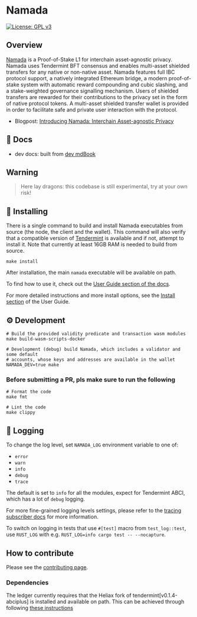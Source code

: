 # Namada

[![License: GPL v3](https://img.shields.io/badge/License-GPLv3-blue.svg)](./LICENSE)

## Overview

[Namada](http://namada.net) is a Proof-of-Stake L1 for interchain asset-agnostic privacy. Namada uses Tendermint BFT
consensus and enables multi-asset shielded transfers for any native
or non-native asset. Namada features full IBC protocol support,
a natively integrated Ethereum bridge, a modern proof-of-stake
system with automatic reward compounding and cubic slashing, and a
stake-weighted governance signalling mechanism. Users of shielded
transfers are rewarded for their contributions to the privacy set in
the form of native protocol tokens. A multi-asset shielded transfer
wallet is provided in order to facilitate safe and private user
interaction with the protocol.

* Blogpost: [Introducing Namada: Interchain Asset-agnostic Privacy](https://blog.namada.net/introducing-namada-interchain-asset-agnostic-privacy/)

## 📓 Docs

* dev docs: built from [dev mdBook](./documentation/dev/)

## Warning

> Here lay dragons: this codebase is still experimental, try at your own risk!

## 💾 Installing

There is a single command to build and install Namada executables from source (the node, the client and the wallet). This command will also verify that a compatible version of [Tendermint](#dependencies) is available and if not, attempt to install it. Note that currently at least 16GB RAM is needed to build from source.

```shell
make install
```

After installation, the main `namada` executable will be available on path.

To find how to use it, check out the [User Guide section of the docs](https://docs.namada.net/user-guide/index.html).

For more detailed instructions and more install options, see the [Install
section](https://docs.namada.net/user-guide/install/index.html) of the User
Guide.

## ⚙️ Development

```shell
# Build the provided validity predicate and transaction wasm modules
make build-wasm-scripts-docker

# Development (debug) build Namada, which includes a validator and some default 
# accounts, whose keys and addresses are available in the wallet
NAMADA_DEV=true make
```

### Before submitting a PR, pls make sure to run the following

```shell
# Format the code
make fmt

# Lint the code
make clippy
```

## 🧾 Logging

To change the log level, set `NAMADA_LOG` environment variable to one of:

* `error`
* `warn`
* `info`
* `debug`
* `trace`

The default is set to `info` for all the modules, expect for Tendermint ABCI, which has a lot of `debug` logging.

For more fine-grained logging levels settings, please refer to the [tracing subscriber docs](https://docs.rs/tracing-subscriber/0.2.18/tracing_subscriber/struct.EnvFilter.html#directives) for more information.

To switch on logging in tests that use `#[test]` macro from `test_log::test`, use `RUST_LOG` with e.g. `RUST_LOG=info cargo test -- --nocapture`.

## How to contribute

Please see the [contributing page](./CONTRIBUTING.md).

### Dependencies

The ledger currently requires that the Heliax fork of tendermint[v0.1.4-abciplus] is installed and available on path. This can be achieved through following [these instructions](https://docs.namada.net/user-guide/install/installing-tendermint.html)
